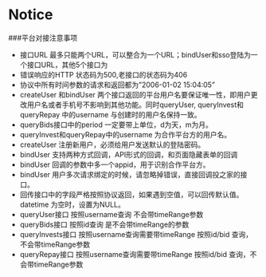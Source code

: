 # Notice

###平台对接注意事项

- 接口URL 最多只能两个URL，可以整合为一个URL；bindUser和sso登陆为一个接口URL，其他5个接口为
- 错误响应的HTTP 状态码为500,老接口的状态码为406
- 协议中所有时间参数的请求和返回都为”2006-01-02 15:04:05”
- createUser 和bindUser 两个接口返回的平台用户名要保证唯一性，即用户更改用户名或者手机号不影响到其他功能。同时queryUser, queryInvest和queryRepay 中的username 与创建时的用户名保持一致。
- queryBids接口中的period 一定要带上单位，d为天，m为月。
- queryInvest和queryRepay中的username 为合作平台方的用户名。
- createUser 注册新用户，必须给用户发送默认的登陆密码。
- bindUser 支持两种方式回调，API形式的回调，和页面隐藏表单的回调
- bindUser 回调的参数中多一个appid，用于识别合作平台方。
- bindUser 用户多次请求绑定的时候，请忽略掉错误，直接回调投之家的接口。
- 回传接口中的字段严格按照协议返回，如果遇到空值，可以回传默认值。datetime 为空时，设置为NULL。
- queryUser接口 按照username查询 不会带timeRange参数
- queryBids接口 按照id查询 是不会带timeRange的参数
- queryInvests接口 按照username查询需要带timeRange
按照id/bid 查询，不会带timeRange参数
- queryRepay接口 按照username查询需要带timeRange
按照id/bid 查询，不会带timeRange参数
